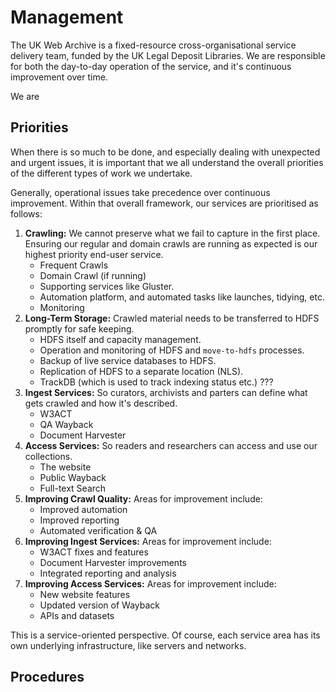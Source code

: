 # Management

The UK Web Archive is a fixed-resource cross-organisational service delivery team, funded by the UK Legal Deposit Libraries. We are responsible for both the day-to-day operation of the service, and it's continuous improvement over time.

We are 

## Priorities

When there is so much to be done, and especially dealing with unexpected and urgent issues, it is important that we all understand the overall priorities of the different types of work we undertake.

Generally, operational issues take precedence over continuous improvement. Within that overall framework, our services are prioritised as follows:

1. __Crawling:__ We cannot preserve what we fail to capture in the first place. Ensuring our regular and domain crawls are running as expected is our highest priority end-user service.
   - Frequent Crawls
   - Domain Crawl (if running)
   - Supporting services like Gluster.
   - Automation platform, and automated tasks like launches, tidying, etc.
   - Monitoring
2. __Long-Term Storage:__ Crawled material needs to be transferred to HDFS promptly for safe keeping.
   - HDFS itself and capacity management.
   - Operation and monitoring of HDFS and `move-to-hdfs` processes.
   - Backup of live service databases to HDFS.
   - Replication of HDFS to a separate location (NLS).
   - TrackDB (which is used to track indexing status etc.) ???
3. __Ingest Services:__ So curators, archivists and parters can define what gets crawled and how it's described.
   - W3ACT
   - QA Wayback
   - Document Harvester
4. __Access Services:__ So readers and researchers can access and use our collections.
   - The website
   - Public Wayback
   - Full-text Search
5. __Improving Crawl Quality:__ Areas for improvement include:
   - Improved automation
   - Improved reporting 
   - Automated verification & QA
6. __Improving Ingest Services:__ Areas for improvement include:
   - W3ACT fixes and features
   - Document Harvester improvements
   - Integrated reporting and analysis
7. __Improving Access Services:__ Areas for improvement include:
   - New website features
   - Updated version of Wayback
   - APIs and datasets

This is a service-oriented perspective. Of course, each service area has its own underlying infrastructure, like servers and networks.

## Procedures 

```{tableofcontents}
```